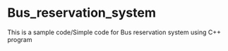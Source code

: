 # Bus_reservation_system
This is a sample code/Simple code for Bus reservation system using C++ program 
